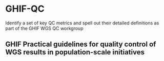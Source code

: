 # GHIF-QC
 Identify a set of key QC metrics and spell out their detailed definitions as part of the GHIF WGS QC workgroup
## GHIF Practical guidelines for quality control of WGS results in population-scale initiatives
